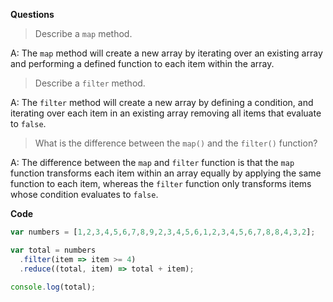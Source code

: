 **Questions**

> Describe a `map` method.

A: The `map` method will create a new array by iterating over an existing array and performing a defined function to each item within the array.

> Describe a `filter` method.

A: The `filter` method will create a new array by defining a condition, and iterating over each item in an existing array removing all items that evaluate to `false`.

> What is the difference between the `map()` and the `filter()` function?

A: The difference between the `map` and `filter` function is that the `map` function transforms each item within an array equally by applying the same function to each item, whereas the `filter` function only transforms items whose condition evaluates to `false`.

**Code**
```javascript
var numbers = [1,2,3,4,5,6,7,8,9,2,3,4,5,6,1,2,3,4,5,6,7,8,8,4,3,2];

var total = numbers
  .filter(item => item >= 4)
  .reduce((total, item) => total + item);

console.log(total);
```
